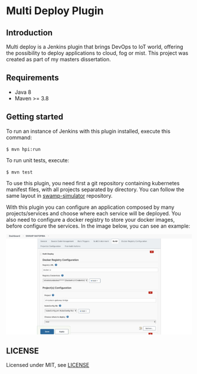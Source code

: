 # Multi Deploy Plugin

## Introduction

Multi deploy is a Jenkins plugin that brings DevOps to IoT world, offering the
possibility to deploy applications to cloud, fog or mist. This project was created as part of my masters dissertation. 

## Requirements

- Java 8
- Maven >= 3.8

## Getting started

To run an instance of Jenkins with this plugin installed, execute this command:

``
$ mvn hpi:run 
``

To run unit tests, execute:

``
$ mvn test 
``

To use this plugin, you need first a git repository containing kubernetes manifest files, with all projects separated by directory. You can follow 
the same layout in [swamp-simulator](https://github.com/Oliveirakun/swamp-simulator-manifests) repository.

With this plugin you can configure an application composed by many projects/services and choose where each service will be deployed. You also need to configure a docker registry to store your docker images, before configure the services.
In the image below, you can see an example:

![Example](doc/images/jenkins-matopiba-1.png)

## LICENSE

Licensed under MIT, see [LICENSE](LICENSE.md)

